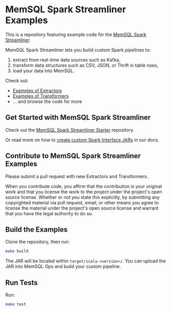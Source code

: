MemSQL Spark Streamliner Examples
=================================

This is a repository featuring example code for the [MemSQL Spark Streamliner](http://docs.memsql.com/latest/spark/).

MemSQL Spark Streamliner lets you build custom Spark pipelines to:
   1. extract from real-time data sources such as Kafka,
   2. transform data structures such as CSV, JSON, or Thrift in table rows,
   3. load your data into MemSQL.

Check out:

   - [Examples of Extractors](./src/main/scala/com/memsql/streamliner/examples/Extractors.scala)
   - [Examples of Transformers](./src/main/scala/com/memsql/streamliner/examples/Transformers.scala)
   - ... and browse the code for more


Get Started with MemSQL Spark Streamliner
-----------------------------------------

Check out the [MemSQL Spark Streamliner Starter](https://github.com/memsql/streamliner-starter) repository.

Or read more on how to [create custom Spark Interface JARs](http://docs.memsql.com/latest/spark/memsql-spark-interface/) in our docs.


Contribute to MemSQL Spark Streamliner Examples
-----------------------------------------------

Please submit a pull request with new Extractors and Transformers.

When you contribute code, you affirm that the contribution is your original work and that you license the work to the project under the project's open source license. Whether or not you state this explicitly, by submitting any copyrighted material via pull request, email, or other means you agree to license the material under the project's open source license and warrant that you have the legal authority to do so.


Build the Examples
------------------

Clone the repository, then run:

```bash
make build
```

The JAR will be localed within `target/scala-<version>/`. You can upload the JAR into MemSQL Ops and build your custom pipeline.


Run Tests
---------

Run:

```bash
make test
```
